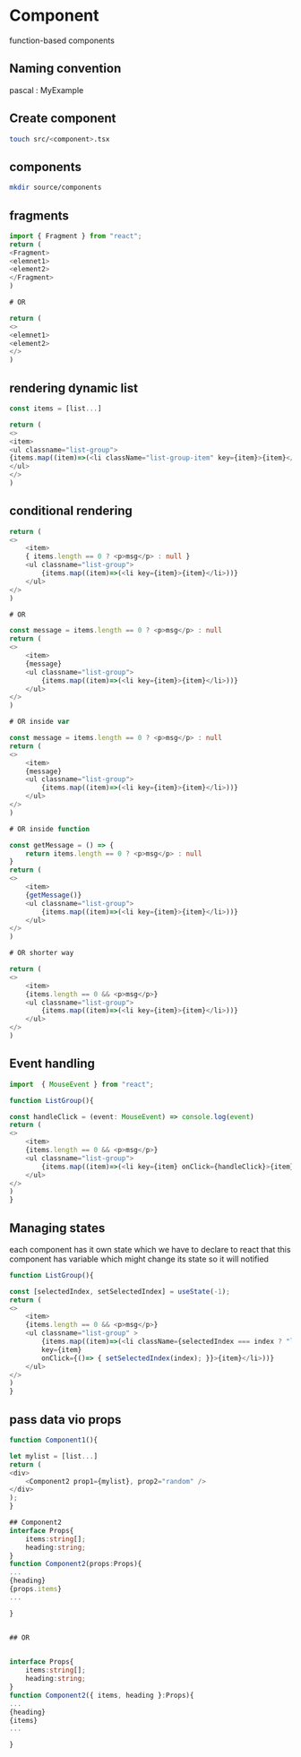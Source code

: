 # Component
function-based components 

## Naming convention
pascal : MyExample
## Create component
```bash
touch src/<component>.tsx
```

## components
```bash
mkdir source/components
```

## fragments
```ts
import { Fragment } from "react";
return (
<Fragment>
<elemnet1>
<element2>
</Fragment>
)

# OR

return (
<>
<elemnet1>
<element2>
</>
)
```


## rendering dynamic list
```ts
const items = [list...]

return (
<>
<item>
<ul classname="list-group">
{items.map((item)=>(<li className="list-group-item" key={item}>{item}</li>))}
</ul>
</>
)
```


## conditional rendering
```ts
return (
<>
    <item>
    { items.length == 0 ? <p>msg</p> : null }   
    <ul classname="list-group">
        {items.map((item)=>(<li key={item}>{item}</li>))}
    </ul>
</>
)

# OR

const message = items.length == 0 ? <p>msg</p> : null
return (
<>
    <item>
    {message}   
    <ul classname="list-group">
        {items.map((item)=>(<li key={item}>{item}</li>))}
    </ul>
</>
)

# OR inside var

const message = items.length == 0 ? <p>msg</p> : null
return (
<>
    <item>
    {message}   
    <ul classname="list-group">
        {items.map((item)=>(<li key={item}>{item}</li>))}
    </ul>
</>
)

# OR inside function

const getMessage = () => {
    return items.length == 0 ? <p>msg</p> : null
}
return (
<>
    <item>
    {getMessage()}   
    <ul classname="list-group">
        {items.map((item)=>(<li key={item}>{item}</li>))}
    </ul>
</>
)

# OR shorter way

return (
<>
    <item>
    {items.length == 0 && <p>msg</p>}   
    <ul classname="list-group">
        {items.map((item)=>(<li key={item}>{item}</li>))}
    </ul>
</>
)

```


## Event handling
```ts
import  { MouseEvent } from "react";

function ListGroup(){

const handleClick = (event: MouseEvent) => console.log(event)
return (
<>
    <item>
    {items.length == 0 && <p>msg</p>}   
    <ul classname="list-group">
        {items.map((item)=>(<li key={item} onClick={handleClick}>{item}</li>))}
    </ul>
</>
)
}
```



## Managing states
each component has it own state which we have to declare to react
that this component has variable which might change its state so it will notified
 
```ts
function ListGroup(){

const [selectedIndex, setSelectedIndex] = useState(-1);
return (
<>
    <item>
    {items.length == 0 && <p>msg</p>}   
    <ul classname="list-group" >
        {items.map((item)=>(<li className={selectedIndex === index ? "list-group-item active" : "list-group-item"}
        key={item} 
        onClick={()=> { setSelectedIndex(index); }}>{item}</li>))}
    </ul>
</>
)
}
```

## pass data vio props
```ts
function Component1(){

let mylist = [list...]
return (
<div>
    <Component2 prop1={mylist}, prop2="random" />
</div>
);
}

## Component2
interface Props{
    items:string[];
    heading:string;
}
function Component2(props:Props){
...
{heading}
{props.items}
...

}


## OR
 

interface Props{
    items:string[];
    heading:string;
}
function Component2({ items, heading }:Props){
...
{heading}
{items}
...

}
```